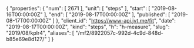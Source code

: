 {
  "properties": {
    "num": [
      2671
    ],
    "unit": [
      "steps"
    ],
    "start": [
      "2019-08-16T00:00:00Z"
    ],
    "end": [
      "2019-08-17T00:00:00Z"
    ],
    "published": [
      "2019-08-17T00:00:00Z"
    ]
  },
  "client_id": "https://www-api.jvt.me/fit",
  "date": "2019-08-17T00:00:00Z",
  "kind": "steps",
  "h": "h-measure",
  "slug": "2019/08/kplr4",
  "aliases": [
    "/mf2/8922057c-992d-4c9d-848d-b85e69e8d127/"
  ]
}
